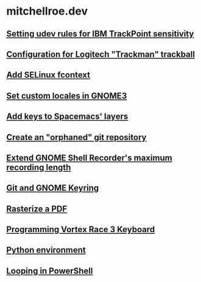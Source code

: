 # mitchellroe.dev

## [Setting udev rules for IBM TrackPoint sensitivity](trackpoint-udev.md)

## [Configuration for Logitech "Trackman" trackball](logitech-trackball.md)

## [Add SELinux fcontext](selinux-fcontext.md)

## [Set custom locales in GNOME3](custom-locale-gnome3.md)

## [Add keys to Spacemacs' layers](spacemacs-projectile-search.md)

## [Create an "orphaned" git repository](git-checkout-orphan.md)

## [Extend GNOME Shell Recorder's maximum recording length](gnome-shell-recorder.md)

## [Git and GNOME Keyring](git-and-gnome-keyring.md)

## [Rasterize a PDF](rasterize-pdf.md)

## [Programming Vortex Race 3 Keyboard](race3-keyboard-programming.md)

## [Python environment](python-environment.md)

## [Looping in PowerShell](looping-in-powershell.md)
